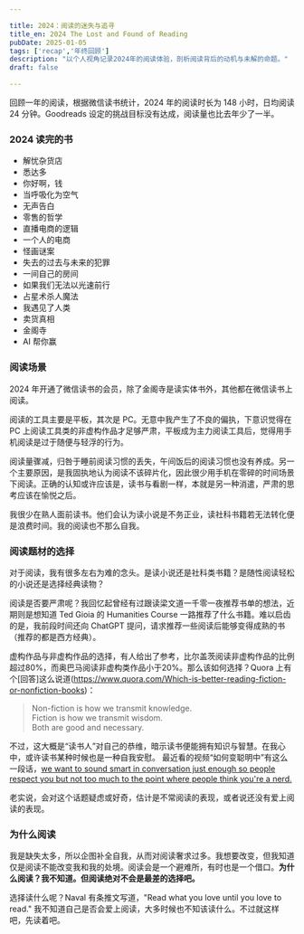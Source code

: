 ```yaml
---

title: 2024：阅读的迷失与追寻
title_en: 2024 The Lost and Found of Reading
pubDate: 2025-01-05
tags: ['recap','年终回顾']
description: "以个人视角记录2024年的阅读体验，剖析阅读背后的动机与未解的命题。"
draft: false

---
```


回顾一年的阅读，根据微信读书统计，2024 年的阅读时长为 148 小时，日均阅读 24 分钟。Goodreads 设定的挑战目标没有达成，阅读量也比去年少了一半。

### 2024 读完的书

- 解忧杂货店
- 悉达多
- 你好啊，钱
- 当呼吸化为空气
- 无声告白
- 零售的哲学
- 直播电商的逻辑
- 一个人的电商
- 怪画谜案
- 失去的过去与未来的犯罪
- 一间自己的房间
- 如果我们无法以光速前行
- 占星术杀人魔法
- 我遇见了人类
- 卖货真相
- 金阁寺
- AI 帮你赢

### 阅读场景

2024 年开通了微信读书的会员，除了金阁寺是读实体书外，其他都在微信读书上阅读。

阅读的工具主要是平板，其次是 PC。无意中我产生了不良的偏执，下意识觉得在 PC 上阅读工具类的非虚构作品才足够严肃，平板成为主力阅读工具后，觉得用手机阅读是过于随便与轻浮的行为。

阅读量骤减，归咎于睡前阅读习惯的丢失，午间饭后的阅读习惯也没有养成。另一个主要原因，是我固执地认为阅读不该碎片化，因此很少用手机在零碎的时间场景下阅读。正确的认知或许应该是，读书与看剧一样，本就是另一种消遣，严肃的思考应该在愉悦之后。

我很少在熟人面前读书。他们会认为读小说是不务正业，读社科书籍若无法转化便是浪费时间。我的阅读也不那么自我。

### 阅读题材的选择

对于阅读，我有很多左右为难的念头。是读小说还是社科类书籍？是随性阅读轻松的小说还是选择经典读物？

阅读是否要严肃呢？我回忆起曾经有过跟读梁文道一千零一夜推荐书单的想法，近期则是想知道 Ted Gioia 的 Humanities Course 一路推荐了什么书籍。难以启齿的是，我前段时间还向 ChatGPT 提问，请求推荐一些阅读后能够变得成熟的书（推荐的都是西方经典）。

虚构作品与非虚构作品的选择，有人给出了参考，比尔盖茨阅读非虚构作品的比例超过80%，而奥巴马阅读非虚构类作品小于20%。那么该如何选择？Quora 上有个[回答]这么说道(https://www.quora.com/Which-is-better-reading-fiction-or-nonfiction-books)：
> Non-fiction is how we transmit knowledge.   
Fiction is how we transmit wisdom.   
Both are good and necessary.  

不过，这大概是“读书人”对自己的恭维，暗示读书便能拥有知识与智慧。在我心中，或许读书某种时候也是一种自我安慰。 最近看的视频“如何变聪明中”有这么一段话，[we want to sound smart in conversation just enough so people respect you but not too much to the point where people think you're a nerd.](https://www.youtube.com/watch?v=C5OJJD3Eytk&t=29s)

老实说，会对这个话题疑虑或好奇，估计是不常阅读的表现，或者说还没有爱上阅读的表现。

### 为什么阅读

我是缺失太多，所以企图补全自我，从而对阅读奢求过多。我想要改变，但我知道仅是阅读不能改变我和我的处境。阅读会是一个避难所，有时也是一个借口。**为什么阅读？我不知道。但阅读绝对不会是最差的选择吧。**

选择读什么呢？Naval 有条推文写道，"Read what you love until you love to read." 我不知道自己是否会爱上阅读，大多时候也不知该读什么。不过就这样吧，先读着吧。